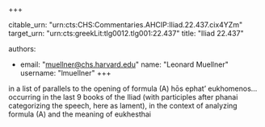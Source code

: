 +++


citable_urn: "urn:cts:CHS:Commentaries.AHCIP:Iliad.22.437.cix4YZm"
target_urn: "urn:cts:greekLit:tlg0012.tlg001:22.437"
title: "Iliad 22.437"

authors:
- email: "muellner@chs.harvard.edu"
  name: "Leonard Muellner"
  username: "lmuellner"
+++

<p>in a list of parallels to the opening of formula (A) hōs ephat’ eukhomenos… occurring in the last 9 books of the Iliad (with participles after phanai categorizing the speech, here as lament), in the context of analyzing formula (A) and the meaning of eukhesthai</p>